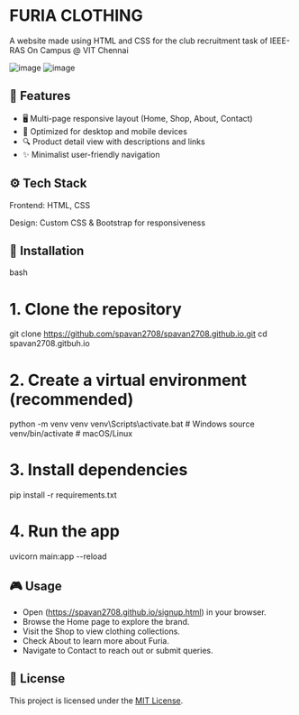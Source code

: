 # FURIA CLOTHING

A website made using HTML and CSS for the club recruitment task of IEEE-RAS On Campus @ VIT Chennai

![image](https://img.shields.io/badge/Python-FFD43B?style=for-the-badge&logo=python&logoColor=blue)
![image](https://img.shields.io/badge/MongoDB-4EA94B?style=for-the-badge&logo=html&logoColor=white)

## 📌 Features

- 🖥️ Multi-page responsive layout (Home, Shop, About, Contact)
- 📱 Optimized for desktop and mobile devices
- 🔍 Product detail view with descriptions and links
- ✨ Minimalist user-friendly navigation

## ⚙️ Tech Stack
Frontend: HTML, CSS

Design: Custom CSS & Bootstrap for responsiveness

## 🚀 Installation
bash
# 1. Clone the repository
git clone https://github.com/spavan2708/spavan2708.github.io.git
cd spavan2708.gitbuh.io

# 2. Create a virtual environment (recommended)
python -m venv venv
venv\Scripts\activate.bat      # Windows
source venv/bin/activate       # macOS/Linux

# 3. Install dependencies
pip install -r requirements.txt

# 4. Run the app
uvicorn main:app --reload

## 🎮 Usage

- Open (https://spavan2708.github.io/signup.html) in your browser.
- Browse the Home page to explore the brand.
- Visit the Shop to view clothing collections.
- Check About to learn more about Furia.
- Navigate to Contact to reach out or submit queries.

## 📜 License
This project is licensed under the [MIT License](./LICENSE).

